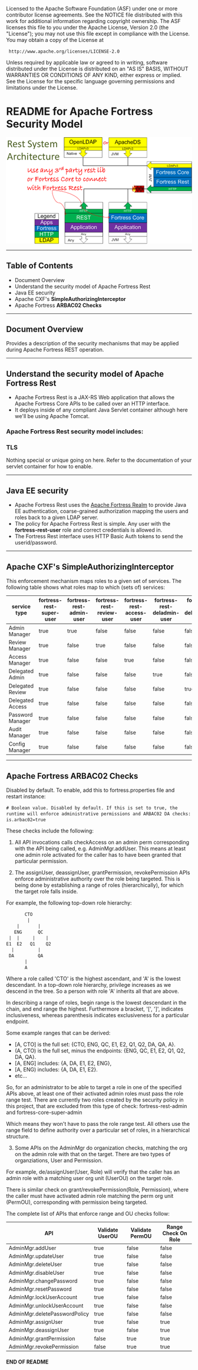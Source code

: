    Licensed to the Apache Software Foundation (ASF) under one
   or more contributor license agreements.  See the NOTICE file
   distributed with this work for additional information
   regarding copyright ownership.  The ASF licenses this file
   to you under the Apache License, Version 2.0 (the
   "License"); you may not use this file except in compliance
   with the License.  You may obtain a copy of the License at

     http://www.apache.org/licenses/LICENSE-2.0

   Unless required by applicable law or agreed to in writing,
   software distributed under the License is distributed on an
   "AS IS" BASIS, WITHOUT WARRANTIES OR CONDITIONS OF ANY
   KIND, either express or implied.  See the License for the
   specific language governing permissions and limitations
   under the License.

# README for Apache Fortress Security Model
 ![Apache Fortress Rest System Architecture](images/fortress-rest-system-arch.png "Apache Fortress Rest System Architecture")

___________________________________________________________________________________
## Table of Contents

 * Document Overview
 * Understand the security model of Apache Fortress Rest
 * Java EE security
 * Apache CXF's **SimpleAuthorizingInterceptor**
 * Apache Fortress **ARBAC02 Checks**

___________________________________________________________________________________

## Document Overview

Provides a description of the security mechanisms that may be applied during Apache Fortress REST operation.
___________________________________________________________________________________

## Understand the security model of Apache Fortress Rest

 * Apache Fortress Rest is a JAX-RS Web application that allows the Apache Fortress Core APIs to be called over an HTTP interface.
 * It deploys inside of any compliant Java Servlet container although here we'll be using Apache Tomcat.

### Apache Fortress Rest security model includes:

### TLS

Nothing special or unique going on here.  Refer to the documentation of your servlet container for how to enable.

___________________________________________________________________________________
## Java EE security

 * Apache Fortress Rest uses the [Apache Fortress Realm](https://github.com/apache/directory-fortress-realm) to provide Java EE authentication, coarse-grained authorization mapping the users and roles back to a given LDAP server.
 * The policy for Apache Fortress Rest is simple.  Any user with the **fortress-rest-user** role and correct credentials is allowed in.
 * The Fortress Rest interface uses HTTP Basic Auth tokens to send the userid/password.
___________________________________________________________________________________
## Apache CXF's **SimpleAuthorizingInterceptor**

This enforcement mechanism maps roles to a given set of services.  The following table shows what roles map to which (sets of) services:

| service type      | fortress-rest-super-user | fortress-rest-admin-user | fortress-rest-review-user | fortress-rest-access-user | fortress-rest-deladmin-user | fortress-rest-delreview-user | fortress-rest-delaccess-user | fortress-rest-pwmgr-user | fortress-rest-audit-user | fortress-rest-config-user |
| ----------------- | ------------------------ | ------------------------ | ------------------------- | ------------------------- | --------------------------- | ---------------------------- | ---------------------------- | ------------------------ | ------------------------ | ------------------------- |
| Admin  Manager    | true                     | true                     | false                     | false                     | false                       | false                        | false                        | false                    | false                    | false                     |
| Review Manager    | true                     | false                    | true                      | false                     | false                       | false                        | false                        | false                    | false                    | false                     |
| Access Manager    | true                     | false                    | false                     | true                      | false                       | false                        | false                        | false                    | false                    | false                     |
| Delegated Admin   | true                     | false                    | false                     | false                     | true                        | false                        | false                        | false                    | false                    | false                     |
| Delegated Review  | true                     | false                    | false                     | false                     | false                       | true                         | false                        | false                    | false                    | false                     |
| Delegated Access  | true                     | false                    | false                     | false                     | false                       | false                        | true                         | false                    | false                    | false                     |
| Password  Manager | true                     | false                    | false                     | false                     | false                       | false                        | false                        | true                     | false                    | false                     |
| Audit  Manager    | true                     | false                    | false                     | false                     | false                       | false                        | false                        | false                    | true                     | false                     |
| Config  Manager   | true                     | false                    | false                     | false                     | false                       | false                        | false                        | false                    | false                    | true                      |

___________________________________________________________________________________
## Apache Fortress **ARBAC02 Checks**

Disabled by default.  To enable, add this to fortress.properties file and restart instance:

```concept
# Boolean value. Disabled by default. If this is set to true, the runtime will enforce administrative permissions and ARBAC02 DA checks:
is.arbac02=true

```

These checks include the following:

1. All API invocations calls checkAccess on an admin perm corresponding with the API being called, e.g. AdminMgr.addUser.  This means at least one admin role activated for the caller has to have been granted that particular permission.

2. The assignUser, deassignUser, grantPermission, revokePermission APIs enforce administrative authority over the role being targeted. This is being done by establishing a range of roles (hierarchically), for which the target role falls inside.

For example, the following top-down role hierarchy:

```
       CTO
        |
    |       |
   ENG      QC
 |  |     |    |   
E1  E2   Q1    Q2
  |         |
 DA         QA
       |
       A
```
    
Where a role called 'CTO' is the highest ascendant, and 'A' is the lowest descendant. In a top-down role hierarchy, privilege increases as we descend in the tree.  So a person with role 'A' inherits all that are above.

In describing a range of roles, begin range is the lowest descendant in the chain, and end range the highest. Furthermore a bracket, '[', ']', indicates inclusiveness, whereas parenthesis indicates exclusiveness for a particular endpoint.

Some example ranges that can be derived:

 * [A, CTO] is the full set: {CTO, ENG, QC, E1, E2, Q1, Q2, DA, QA, A}. 
 * (A, CTO) is the full set, minus the endpoints: {ENG, QC, E1, E2, Q1, Q2, DA, QA}. 
 * [A, ENG] includes: {A, DA, E1, E2, ENG}, 
 * [A, ENG) includes: {A, DA, E1, E2}. 
 * etc... 

So, for an administrator to be able to target a role in one of the specified APIs above, at least one of their activated admin roles must pass the role range test.  There are currently two roles
created by the security policy in this project, that are excluded from this type of check:
fortress-rest-admin and fortress-core-super-admin

Which means they won't have to pass the role range test.  All others use the range field to define authority over a particular set of roles, in a hierarchical structure.
                                         
3. Some APIs on the AdminMgr do organization checks, matching the org on the admin role with that on the target.  There are two types of organziations, User and Permission.

For example, de/assignUser(User, Role) will verify that the caller has an admin role with a matching user org unit (UserOU) on the target role.
  
There is similar check on grant/revokePermission(Role, Permission), where the caller must have activated admin role matching the perm org unit (PermOU), corresponding with permission being targeted.

The complete list of APIs that enforce range and OU checks follow:

| API                            | Validate UserOU  | Validate PermOU | Range Check On Role | 
| ------------------------------ | ---------------- | ----------------| ------------------- | 
| AdminMgr.addUser               | true             | false           | false               | 
| AdminMgr.updateUser            | true             | false           | false               | 
| AdminMgr.deleteUser            | true             | false           | false               | 
| AdminMgr.disableUser           | true             | false           | false               | 
| AdminMgr.changePassword        | true             | false           | false               | 
| AdminMgr.resetPassword         | true             | false           | false               | 
| AdminMgr.lockUserAccount       | true             | false           | false               | 
| AdminMgr.unlockUserAccount     | true             | false           | false               | 
| AdminMgr.deletePasswordPolicy  | true             | false           | false               | 
| AdminMgr.assignUser            | true             | false           | true                | 
| AdminMgr.deassignUser          | true             | false           | true                | 
| AdminMgr.grantPermission       | false            | true            | true                | 
| AdminMgr.revokePermission      | false            | true            | true                | 


#### END OF README